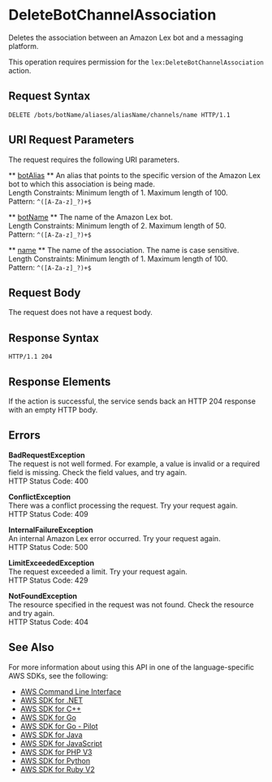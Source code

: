 # DeleteBotChannelAssociation<a name="API_DeleteBotChannelAssociation"></a>

Deletes the association between an Amazon Lex bot and a messaging platform\.

This operation requires permission for the `lex:DeleteBotChannelAssociation` action\.

## Request Syntax<a name="API_DeleteBotChannelAssociation_RequestSyntax"></a>

```
DELETE /bots/botName/aliases/aliasName/channels/name HTTP/1.1
```

## URI Request Parameters<a name="API_DeleteBotChannelAssociation_RequestParameters"></a>

The request requires the following URI parameters\.

 ** [botAlias](#API_DeleteBotChannelAssociation_RequestSyntax) **   <a name="lex-DeleteBotChannelAssociation-request-botAlias"></a>
An alias that points to the specific version of the Amazon Lex bot to which this association is being made\.  
Length Constraints: Minimum length of 1\. Maximum length of 100\.  
Pattern: `^([A-Za-z]_?)+$` 

 ** [botName](#API_DeleteBotChannelAssociation_RequestSyntax) **   <a name="lex-DeleteBotChannelAssociation-request-botName"></a>
The name of the Amazon Lex bot\.  
Length Constraints: Minimum length of 2\. Maximum length of 50\.  
Pattern: `^([A-Za-z]_?)+$` 

 ** [name](#API_DeleteBotChannelAssociation_RequestSyntax) **   <a name="lex-DeleteBotChannelAssociation-request-name"></a>
The name of the association\. The name is case sensitive\.   
Length Constraints: Minimum length of 1\. Maximum length of 100\.  
Pattern: `^([A-Za-z]_?)+$` 

## Request Body<a name="API_DeleteBotChannelAssociation_RequestBody"></a>

The request does not have a request body\.

## Response Syntax<a name="API_DeleteBotChannelAssociation_ResponseSyntax"></a>

```
HTTP/1.1 204
```

## Response Elements<a name="API_DeleteBotChannelAssociation_ResponseElements"></a>

If the action is successful, the service sends back an HTTP 204 response with an empty HTTP body\.

## Errors<a name="API_DeleteBotChannelAssociation_Errors"></a>

 **BadRequestException**   
The request is not well formed\. For example, a value is invalid or a required field is missing\. Check the field values, and try again\.  
HTTP Status Code: 400

 **ConflictException**   
 There was a conflict processing the request\. Try your request again\.   
HTTP Status Code: 409

 **InternalFailureException**   
An internal Amazon Lex error occurred\. Try your request again\.  
HTTP Status Code: 500

 **LimitExceededException**   
The request exceeded a limit\. Try your request again\.  
HTTP Status Code: 429

 **NotFoundException**   
The resource specified in the request was not found\. Check the resource and try again\.  
HTTP Status Code: 404

## See Also<a name="API_DeleteBotChannelAssociation_SeeAlso"></a>

For more information about using this API in one of the language\-specific AWS SDKs, see the following:
+  [AWS Command Line Interface](https://docs.aws.amazon.com/goto/aws-cli/lex-models-2017-04-19/DeleteBotChannelAssociation) 
+  [AWS SDK for \.NET](https://docs.aws.amazon.com/goto/DotNetSDKV3/lex-models-2017-04-19/DeleteBotChannelAssociation) 
+  [AWS SDK for C\+\+](https://docs.aws.amazon.com/goto/SdkForCpp/lex-models-2017-04-19/DeleteBotChannelAssociation) 
+  [AWS SDK for Go](https://docs.aws.amazon.com/goto/SdkForGoV1/lex-models-2017-04-19/DeleteBotChannelAssociation) 
+  [AWS SDK for Go \- Pilot](https://docs.aws.amazon.com/goto/SdkForGoPilot/lex-models-2017-04-19/DeleteBotChannelAssociation) 
+  [AWS SDK for Java](https://docs.aws.amazon.com/goto/SdkForJava/lex-models-2017-04-19/DeleteBotChannelAssociation) 
+  [AWS SDK for JavaScript](https://docs.aws.amazon.com/goto/AWSJavaScriptSDK/lex-models-2017-04-19/DeleteBotChannelAssociation) 
+  [AWS SDK for PHP V3](https://docs.aws.amazon.com/goto/SdkForPHPV3/lex-models-2017-04-19/DeleteBotChannelAssociation) 
+  [AWS SDK for Python](https://docs.aws.amazon.com/goto/boto3/lex-models-2017-04-19/DeleteBotChannelAssociation) 
+  [AWS SDK for Ruby V2](https://docs.aws.amazon.com/goto/SdkForRubyV2/lex-models-2017-04-19/DeleteBotChannelAssociation) 